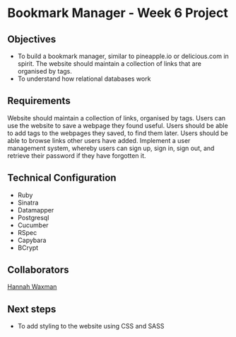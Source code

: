 Bookmark Manager - Week 6 Project
=================================

Objectives
----------
  - To build a bookmark manager, similar to pineapple.io or delicious.com in spirit. The website should maintain a collection of links that are organised by tags. 
  - To understand how relational databases work

Requirements
-------------
  Website should maintain a collection of links, organised by tags.
  Users can use the website to save a webpage they found useful.
  Users should be able to add tags to the webpages they saved, to find them later.
  Users should be able to browse links other users have added.
  Implement a user management system, whereby users can sign up, sign in, sign out, and retrieve their password if they have forgotten it. 

Technical Configuration
------------------------
  - Ruby
  - Sinatra
  - Datamapper
  - Postgresql
  - Cucumber
  - RSpec
  - Capybara
  - BCrypt

Collaborators
-------------
  [Hannah Waxman](https://github.com/hanwax)

Next steps
----------
  - To add styling to the website using CSS and SASS
